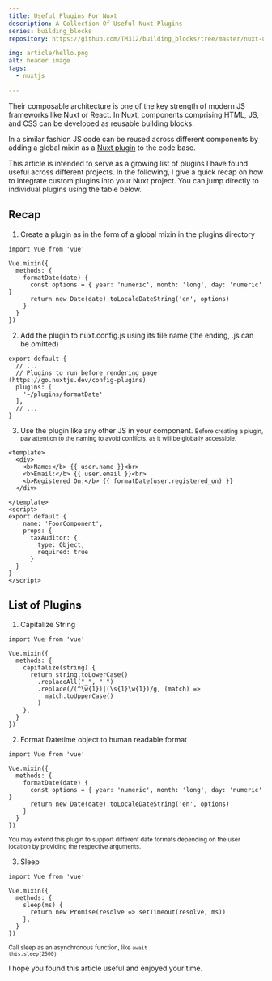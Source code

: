 ```yaml
---
title: Useful Plugins For Nuxt
description: A Collection Of Useful Nuxt Plugins
series: building_blocks
repository: https://github.com/TM312/building_blocks/tree/master/nuxt-useful-plugins

img: article/hello.png
alt: header image
tags:
  - nuxtjs

---
```




Their composable architecture is one of the key strength of modern JS frameworks like Nuxt or React. In Nuxt, components comprising HTML, JS, and CSS can be developed as reusable building blocks.

In a similar fashion JS code can be reused across different components by adding a global mixin as a <a class="font-bold text-purple-600" href="https://nuxtjs.org/docs/2.x/directory-structure/plugins/" target="_blank">Nuxt plugin</a> to the code base.

This article is intended to serve as a growing list of plugins I have found useful across different projects. In the following, I give a quick recap on how to integrate custom plugins into your Nuxt project. You can jump directly to individual plugins using the table below.


## Recap

1. Create a plugin as in the form of a global mixin in the plugins directory

```js[formatDate.js]
import Vue from 'vue'

Vue.mixin({
  methods: {
    formatDate(date) {
      const options = { year: 'numeric', month: 'long', day: 'numeric' }
      return new Date(date).toLocaleDateString('en', options)
    }
  }
})
```

2. Add the plugin to nuxt.config.js using its file name (the ending, .js can be omitted)

```js[nuxt.config.js]
export default {
  // ...
  // Plugins to run before rendering page (https://go.nuxtjs.dev/config-plugins)
  plugins: [
    '~/plugins/formatDate'
  ],
  // ...
}
```

3. Use the plugin like any other JS in your component.
<small class="text-gray-500">Before creating a plugin, pay attention to the naming to avoid conflicts, as it will be globally accessible.</small>

```vue{4}[FooComponent.vue]
<template>
  <div>
    <b>Name:</b> {{ user.name }}<br>
    <b>Email:</b> {{ user.email }}<br>
    <b>Registered On:</b> {{ formatDate(user.registered_on) }}
  </div>

</template>
<script>
export default {
    name: 'FoorComponent',
    props: {
      taxAuditor: {
        type: Object,
        required: true
      }
  }
}
</script>
```


## List of Plugins


1. Capitalize String

```js[capitalize.js]
import Vue from 'vue'

Vue.mixin({
  methods: {
    capitalize(string) {
      return string.toLowerCase()
        .replaceAll("_", " ")
        .replace(/(^\w{1})|(\s{1}\w{1})/g, (match) =>
          match.toUpperCase()
        )
    },
  }
})
```

2. Format Datetime object to human readable format
```js[formatDate.js]
import Vue from 'vue'

Vue.mixin({
  methods: {
    formatDate(date) {
      const options = { year: 'numeric', month: 'long', day: 'numeric' }
      return new Date(date).toLocaleDateString('en', options)
    }
  }
})
```
<small class="text-gray-600">You may extend this plugin to support different date formats depending on the user location by providing the respective arguments.</small>


3. Sleep

```js[sleep.js]
import Vue from 'vue'

Vue.mixin({
  methods: {
    sleep(ms) {
      return new Promise(resolve => setTimeout(resolve, ms))
    },
  }
})
```
<small class="text-gray-600">Call sleep as an asynchronous function, like <code class="bg-gray-800 text-gray-100 rounded p-1">await this.sleep(2500)</code></small>



I hope you found this article useful and enjoyed your time.
